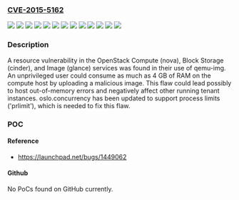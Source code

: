 ### [CVE-2015-5162](https://cve.mitre.org/cgi-bin/cvename.cgi?name=CVE-2015-5162)
![](https://img.shields.io/static/v1?label=Product&message=Red%20Hat%20Enterprise%20Linux%20OpenStack%20Platform%205.0%20(Icehouse)%20for%20RHEL%206&color=blue)
![](https://img.shields.io/static/v1?label=Product&message=Red%20Hat%20Enterprise%20Linux%20OpenStack%20Platform%205.0%20(Icehouse)%20for%20RHEL%207&color=blue)
![](https://img.shields.io/static/v1?label=Product&message=Red%20Hat%20Enterprise%20Linux%20OpenStack%20Platform%206.0%20(Juno)%20for%20RHEL%207&color=blue)
![](https://img.shields.io/static/v1?label=Product&message=Red%20Hat%20Enterprise%20Linux%20OpenStack%20Platform%207.0%20(Kilo)%20for%20RHEL%207&color=blue)
![](https://img.shields.io/static/v1?label=Product&message=Red%20Hat%20OpenStack%20Platform%208.0%20(Liberty)&color=blue)
![](https://img.shields.io/static/v1?label=Product&message=Red%20Hat%20OpenStack%20Platform%209.0%20(Mitaka)&color=blue)
![](https://img.shields.io/static/v1?label=Version&message=!%200%3A2014.1.5-9.el6ost%20&color=brighgreen)
![](https://img.shields.io/static/v1?label=Version&message=!%200%3A2014.1.5-9.el7ost%20&color=brighgreen)
![](https://img.shields.io/static/v1?label=Version&message=!%200%3A2014.2.4-11.el7ost%20&color=brighgreen)
![](https://img.shields.io/static/v1?label=Version&message=!%200%3A2015.1.3-12.el7ost%20&color=brighgreen)
![](https://img.shields.io/static/v1?label=Version&message=!%201%3A7.0.3-1.el7ost%20&color=brighgreen)
![](https://img.shields.io/static/v1?label=Version&message=!%201%3A8.1.1-4.el7ost%20&color=brighgreen)
![](https://img.shields.io/static/v1?label=Vulnerability&message=Uncontrolled%20Resource%20Consumption&color=brighgreen)

### Description

A resource vulnerability in the OpenStack Compute (nova), Block Storage (cinder), and Image (glance) services was found in their use of qemu-img. An unprivileged user could consume as much as 4 GB of RAM on the compute host by uploading a malicious image. This flaw could lead possibly to host out-of-memory errors and negatively affect other running tenant instances. oslo.concurrency has been updated to support process limits ('prlimit'), which is needed to fix this flaw.

### POC

#### Reference
- https://launchpad.net/bugs/1449062

#### Github
No PoCs found on GitHub currently.


